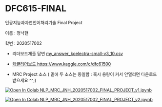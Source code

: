 # DFC615-FINAL
인공지능과자연언어처리기술 Final Project 

이름 : 정낙현

학번 : 2020517002

   * 리더보드제출 답변  <a href="https://github.com/nhjung74/DFC615-FINAL/blob/main/my_answer_koelectra-small-v3_10.csv">my_answer_koelectra-small-v3_10.csv
    
   * <a href="https://www.kaggle.com/c/dfc61500"> 캐글리더보드 https://www.kaggle.com/c/dfc61500
  
  
   * MRC Project 소스 ( 밑에 두 소스는 동일함 : 혹시 용량이 커서 안열리면 다운로드 받으세요 ^^;)
  
  <a href="https://github.com/nhjung74/DFC615-FINAL/blob/main/NLP_MRC_JNH_2020517002_FINAL_PROJECT_v1.ipynb"><img src="https://colab.research.google.com/assets/colab-badge.svg" alt="Open In Colab"/> NLP_MRC_JNH_2020517002_FINAL_PROJECT_v1.ipynb
  
  <a href="https://github.com/nhjung74/DFC615-FINAL/blob/main/NLP_MRC_JNH_2020517002_FINAL_PROJECT_v2.ipynb"><img src="https://colab.research.google.com/assets/colab-badge.svg" alt="Open In Colab"/> NLP_MRC_JNH_2020517002_FINAL_PROJECT_v2.ipynb



